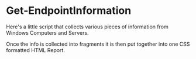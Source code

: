 # Get-EndpointInformation

Here's a little script that collects various pieces of information from Windows Computers and Servers.

Once the info is collected into fragments it is then put together into one CSS formatted HTML Report.
